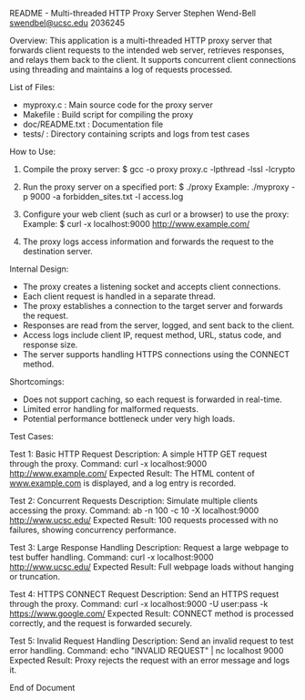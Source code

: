 README - Multi-threaded HTTP Proxy Server
Stephen Wend-Bell
swendbel@ucsc.edu
2036245

Overview:
This application is a multi-threaded HTTP proxy server that forwards client requests to the intended web server, retrieves responses, and relays them back to the client. It supports concurrent client connections using threading and maintains a log of requests processed.

List of Files:
- myproxy.c : Main source code for the proxy server
- Makefile : Build script for compiling the proxy
- doc/README.txt : Documentation file
- tests/ : Directory containing scripts and logs from test cases

How to Use:
1. Compile the proxy server:
   $ gcc -o proxy proxy.c -lpthread -lssl -lcrypto

2. Run the proxy server on a specified port:
   $ ./proxy <port>
   Example: ./myproxy -p 9000 -a forbidden_sites.txt -l access.log

3. Configure your web client (such as curl or a browser) to use the proxy:
   Example: $ curl -x localhost:9000 http://www.example.com/

4. The proxy logs access information and forwards the request to the destination server.

Internal Design:
- The proxy creates a listening socket and accepts client connections.
- Each client request is handled in a separate thread.
- The proxy establishes a connection to the target server and forwards the request.
- Responses are read from the server, logged, and sent back to the client.
- Access logs include client IP, request method, URL, status code, and response size.
- The server supports handling HTTPS connections using the CONNECT method.

Shortcomings:
- Does not support caching, so each request is forwarded in real-time.
- Limited error handling for malformed requests.
- Potential performance bottleneck under very high loads.


Test Cases:

Test 1: Basic HTTP Request
Description: A simple HTTP GET request through the proxy.
Command: curl -x localhost:9000 http://www.example.com/
Expected Result: The HTML content of www.example.com is displayed, and a log entry is recorded.

Test 2: Concurrent Requests
Description: Simulate multiple clients accessing the proxy.
Command: ab -n 100 -c 10 -X localhost:9000 http://www.ucsc.edu/
Expected Result: 100 requests processed with no failures, showing concurrency performance.

Test 3: Large Response Handling
Description: Request a large webpage to test buffer handling.
Command: curl -x localhost:9000 http://www.ucsc.edu/
Expected Result: Full webpage loads without hanging or truncation.

Test 4: HTTPS CONNECT Request
Description: Send an HTTPS request through the proxy.
Command: curl -x localhost:9000 -U user:pass -k https://www.google.com/
Expected Result: CONNECT method is processed correctly, and the request is forwarded securely.

Test 5: Invalid Request Handling
Description: Send an invalid request to test error handling.
Command: echo "INVALID REQUEST" | nc localhost 9000
Expected Result: Proxy rejects the request with an error message and logs it.

End of Document

